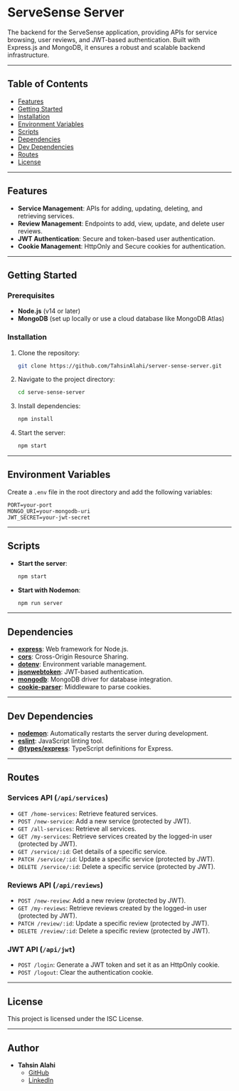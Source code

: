 # ServeSense Server

The backend for the ServeSense application, providing APIs for service browsing, user reviews, and JWT-based authentication. Built with Express.js and MongoDB, it ensures a robust and scalable backend infrastructure.

---

## Table of Contents

- [Features](#features)
- [Getting Started](#getting-started)
- [Installation](#installation)
- [Environment Variables](#environment-variables)
- [Scripts](#scripts)
- [Dependencies](#dependencies)
- [Dev Dependencies](#dev-dependencies)
- [Routes](#routes)
- [License](#license)

---

## Features

- **Service Management**: APIs for adding, updating, deleting, and retrieving services.
- **Review Management**: Endpoints to add, view, update, and delete user reviews.
- **JWT Authentication**: Secure and token-based user authentication.
- **Cookie Management**: HttpOnly and Secure cookies for authentication.

---

## Getting Started

### Prerequisites

- **Node.js** (v14 or later)
- **MongoDB** (set up locally or use a cloud database like MongoDB Atlas)

### Installation

1. Clone the repository:

   ```bash
   git clone https://github.com/TahsinAlahi/server-sense-server.git
   ```

2. Navigate to the project directory:

   ```bash
   cd serve-sense-server
   ```

3. Install dependencies:

   ```bash
   npm install
   ```

4. Start the server:
   ```bash
   npm start
   ```

---

## Environment Variables

Create a `.env` file in the root directory and add the following variables:

```env
PORT=your-port
MONGO_URI=your-mongodb-uri
JWT_SECRET=your-jwt-secret
```

---

## Scripts

- **Start the server**:

  ```bash
  npm start
  ```

- **Start with Nodemon**:

  ```bash
  npm run server
  ```

---

## Dependencies

- **[express](https://www.npmjs.com/package/express)**: Web framework for Node.js.
- **[cors](https://www.npmjs.com/package/cors)**: Cross-Origin Resource Sharing.
- **[dotenv](https://www.npmjs.com/package/dotenv)**: Environment variable management.
- **[jsonwebtoken](https://www.npmjs.com/package/jsonwebtoken)**: JWT-based authentication.
- **[mongodb](https://www.npmjs.com/package/mongodb)**: MongoDB driver for database integration.
- **[cookie-parser](https://www.npmjs.com/package/cookie-parser)**: Middleware to parse cookies.

---

## Dev Dependencies

- **[nodemon](https://www.npmjs.com/package/nodemon)**: Automatically restarts the server during development.
- **[eslint](https://www.npmjs.com/package/eslint)**: JavaScript linting tool.
- **[@types/express](https://www.npmjs.com/package/@types/express)**: TypeScript definitions for Express.

---

## Routes

### **Services API** (`/api/services`)

- `GET /home-services`: Retrieve featured services.
- `POST /new-service`: Add a new service (protected by JWT).
- `GET /all-services`: Retrieve all services.
- `GET /my-services`: Retrieve services created by the logged-in user (protected by JWT).
- `GET /service/:id`: Get details of a specific service.
- `PATCH /service/:id`: Update a specific service (protected by JWT).
- `DELETE /service/:id`: Delete a specific service (protected by JWT).

### **Reviews API** (`/api/reviews`)

- `POST /new-review`: Add a new review (protected by JWT).
- `GET /my-reviews`: Retrieve reviews created by the logged-in user (protected by JWT).
- `PATCH /review/:id`: Update a specific review (protected by JWT).
- `DELETE /review/:id`: Delete a specific review (protected by JWT).

### **JWT API** (`/api/jwt`)

- `POST /login`: Generate a JWT token and set it as an HttpOnly cookie.
- `POST /logout`: Clear the authentication cookie.

---

## License

This project is licensed under the ISC License.

---

## Author

- **Tahsin Alahi**
  - [GitHub](https://github.com/TahsinAlahi)
  - [LinkedIn](https://www.linkedin.com/in/tahsinalahi/)
